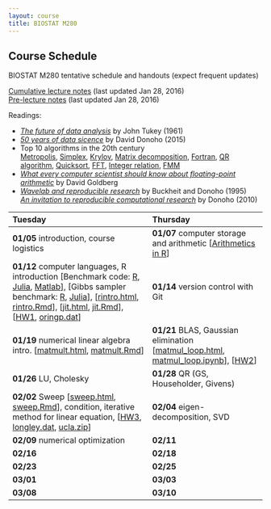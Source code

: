 ```yaml
---
layout: course
title: BIOSTAT M280
---
```


## Course Schedule

BIOSTAT M280 tentative schedule and handouts (expect frequent updates)

[Cumulative lecture notes](./BiostatM280-2016-Winter-LecNotes.pdf) (last updated Jan 28, 2016)  
[Pre-lecture notes](./BiostatM280-2016-Winter-Pre-LecNotes.pdf) (last updated Jan 28, 2016)


Readings:  

* [_The future of data analysis_](./readings/Tukey61FutureDataAnalysis.pdf) by John Tukey (1961) 
* [_50 years of data sicence_](./readings/Donoho15FiftyYearsDataScience.pdf) by David Donoho (2015)  
* Top 10 algorithms in the 20th century  
[Metropolis](readings/metropolis.pdf), [Simplex](readings/simplex.pdf), [Krylov](readings/krylov.pdf), [Matrix decomposition](readings/decomp.pdf), [Fortran](readings/fortran.pdf), [QR algorithm](readings/qr.pdf), [Quicksort](readings/qsort.pdf), [FFT](readings/fft.pdf), [Integer relation](readings/integer.pdf), [FMM](readings/fmm.pdf)  
* [_What every computer scientist should know about floating-point arithmetic_](readings/Goldberg91FloatingPoint.pdf) by David Goldberg  
* [_Wavelab and reproducible research_](http://statweb.stanford.edu/~donoho/Reports/1995/wavelab.pdf) by Buckheit and Donoho (1995)  
[_An invitation to reproducible computational research_](http://biostatistics.oxfordjournals.org/content/11/3/385.full) by Donoho (2010)  


| Tuesday | Thursday |
|:-----------|:------------|
| **01/05** introduction, course logistics | **01/07** computer storage and arithmetic \[[Arithmetics in R](./numbers.html)\] |
| **01/12** computer languages, R introduction \[Benchmark code: [R](http://r.research.att.com/benchmarks/R-benchmark-25.R), [Julia](./benchmark_julia.jl), [Matlab](./benchmark_matlab.m)\], \[Gibbs sampler benchmark: [R](./gibbs_r.html), [Julia](./gibbs_julia.html)\], \[[rintro.html](./rintro.html), [rintro.Rmd](./rintro.Rmd)\], \[[jit.html](./jit.html), [jit.Rmd](./jit.Rmd)\], \[[HW1](./biostat_m280_2016_hw1.pdf), [oringp.dat](./oringp.dat)\] | **01/14** version control with Git |
| **01/19** numerical linear algebra intro. \[[matmult.html](./matmult.html), [matmult.Rmd](./matmult.Rmd)\] | **01/21** BLAS, Gaussian elimination \[[matmul_loop.html](./matmul_loop.html), [matmul_loop.ipynb](./matmul_loop.ipynb)\], \[[HW2](./biostat_m280_2016_hw2.pdf)\] |
| **01/26** LU, Cholesky | **01/28** QR (GS, Householder, Givens)  |
| **02/02** Sweep \[[sweep.html](./sweep.html), [sweep.Rmd](./sweep.Rmd)\], condition, iterative method for linear equation, \[[HW3](./biostat_m280_2016_hw3.pdf), [longley.dat](./longley.dat), [ucla.zip](./ucla.zip)\] | **02/04** eigen-decomposition, SVD |
| **02/09** numerical optimization | **02/11** |
| **02/16** | **02/18** |
| **02/23** | **02/25** |
| **03/01** | **03/03** |
| **03/08** | **03/10** |
